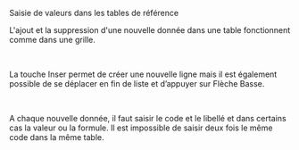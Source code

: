 







Saisie de valeurs dans les tables de référence





L'ajout et la suppression d'une nouvelle donnée dans une table fonctionnent comme dans une grille.


 


La touche Inser permet de créer une nouvelle ligne mais il est également possible de se déplacer en fin de liste et d’appuyer sur Flèche Basse.


 


A chaque nouvelle donnée, il faut saisir le code et le libellé et dans certains cas la valeur ou la formule. Il est impossible de saisir deux fois le même code dans la même table.



